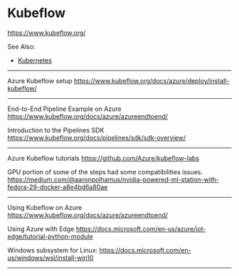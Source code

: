 # Kubeflow

https://www.kubeflow.org/

See Also:
  - [Kubernetes](Kubernetes.md)

---

Azure Kubeflow setup
https://www.kubeflow.org/docs/azure/deploy/install-kubeflow/

---

End-to-End Pipeline Example on Azure
https://www.kubeflow.org/docs/azure/azureendtoend/

Introduction to the Pipelines SDK
https://www.kubeflow.org/docs/pipelines/sdk/sdk-overview/

---

Azure Kubeflow tutorials
https://github.com/Azure/kubeflow-labs

GPU portion of some of the steps had some compatibilities issues.
https://medium.com/@aaronpolhamus/nvidia-powered-ml-station-with-fedora-29-docker-a8e4bd6a80ae

---

Using Kubeflow on Azure
https://www.kubeflow.org/docs/azure/azureendtoend/

Using Azure with Edge
https://docs.microsoft.com/en-us/azure/iot-edge/tutorial-python-module

Windows subsystem for Linux:
https://docs.microsoft.com/en-us/windows/wsl/install-win10

---
